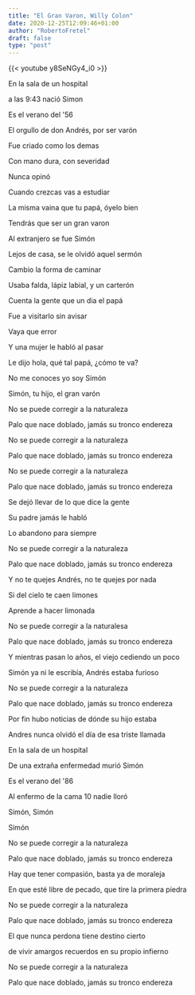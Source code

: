 ```yaml
---
title: "El Gran Varon, Willy Colon"
date: 2020-12-25T12:09:46+01:00
author: "RobertoFretel"
draft: false
type: "post"
---
```


{{< youtube y8SeNGy4_i0 >}}

En la sala de un hospital

a las 9:43 nació Simon

Es el verano del '56

El orgullo de don Andrés, por ser varón

Fue criado como los demas

Con mano dura, con severidad

Nunca opinó

Cuando crezcas vas a estudiar

La misma vaina que tu papá, óyelo bien

Tendrás que ser un gran varon

Al extranjero se fue Simón

Lejos de casa, se le olvidó aquel sermón

Cambio la forma de caminar

Usaba falda, lápiz labial, y un carterón

Cuenta la gente que un dia el papá

Fue a visitarlo sin avisar

Vaya que error

Y una mujer le habló al pasar

Le dijo hola, qué tal papá, ¿cómo te va?

No me conoces yo soy Simón

Simón, tu hijo, el gran varón

No se puede corregir a la naturaleza

Palo que nace doblado, jamás su tronco endereza

No se puede corregir a la naturaleza

Palo que nace doblado, jamás su tronco endereza

No se puede corregir a la naturaleza

Palo que nace doblado, jamás su tronco endereza

Se dejó llevar de lo que dice la gente

Su padre jamás le habló

Lo abandono para siempre

No se puede corregir a la naturaleza

Palo que nace doblado, jamás su tronco endereza

Y no te quejes Andrés, no te quejes por nada

Si del cielo te caen limones

Aprende a hacer limonada

No se puede corregir a la naturalesa

Palo que nace doblado, jamás su tronco endereza

Y mientras pasan lo años, el viejo cediendo un poco

Simón ya ni le escribía, Andrés estaba furioso

No se puede corregir a la naturaleza

Palo que nace doblado, jamás su tronco endereza

Por fin hubo noticias de dónde su hijo estaba

Andres nunca olvidó el día de esa triste llamada

En la sala de un hospital

De una extraña enfermedad murió Simón

Es el verano del '86

Al enfermo de la cama 10 nadie lloró

Simón, Simón

Simón

No se puede corregir a la naturaleza

Palo que nace doblado, jamás su tronco endereza

Hay que tener compasión, basta ya de moraleja

En que esté libre de pecado, que tire la primera piedra

No se puede corregir a la naturaleza

Palo que nace doblado, jamás su tronco endereza

El que nunca perdona tiene destino cierto

de vivir amargos recuerdos en su propio infierno

No se puede corregir a la naturaleza

Palo que nace doblado, jamás su tronco endereza
